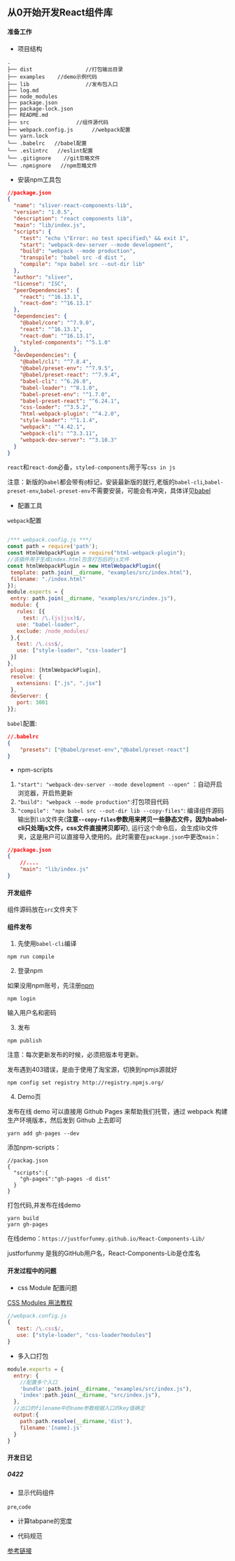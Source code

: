 ## 从0开始开发React组件库

#### 准备工作

+ 项目结构

```
.
├── dist                 //打包输出目录
├── examples    //demo示例代码                
├── lib                  //发布包入口                 
├── log.md
├── node_modules
├── package.json
├── package-lock.json
├── README.md
├── src               //组件源代码
├── webpack.config.js      //webpack配置
└── yarn.lock
└── .babelrc   //babel配置
└── .eslintrc   //eslint配置
└── .gitignore    //git忽略文件
└── .npmignore   //npm忽略文件

```

+ 安装npm工具包

````json
//package.json
{
  "name": "sliver-react-components-lib",
  "version": "1.0.5",
  "description": "react components lib",
  "main": "lib/index.js",
  "scripts": {
    "test": "echo \"Error: no test specified\" && exit 1",
    "start": "webpack-dev-server --mode development",
    "build": "webpack --mode production",
    "transpile": "babel src -d dist ",
    "compile": "npx babel src --out-dir lib"
  },
  "author": "sliver",
  "license": "ISC",
  "peerDependencies": {
    "react": "^16.13.1",
    "react-dom": "^16.13.1"
  },
  "dependencies": {
    "@babel/core": "^7.9.0",
    "react": "^16.13.1",
    "react-dom": "^16.13.1",
    "styled-components": "^5.1.0"
  },
  "devDependencies": {
    "@babel/cli": "^7.8.4",
    "@babel/preset-env": "^7.9.5",
    "@babel/preset-react": "^7.9.4",
    "babel-cli": "^6.26.0",
    "babel-loader": "^8.1.0",
    "babel-preset-env": "^1.7.0",
    "babel-preset-react": "^6.24.1",
    "css-loader": "^3.5.2",
    "html-webpack-plugin": "^4.2.0",
    "style-loader": "^1.1.4",
    "webpack": "^4.42.1",
    "webpack-cli": "^3.3.11",
    "webpack-dev-server": "^3.10.3"
  }
}

````
`react`和`react-dom`必备，`styled-components`用于写`css in js`

注意：新版的`babel`都会带有`@`标记，安装最新版的就行,老版的`babel-cli`,`babel-preset-env`,`babel-preset-env`不需要安装，可能会有冲突，具体详见[babel](https://babeljs.io/docs/en/presets)

+ 配置工具

`webpack`配置

````js

/*** webpack.config.js ***/
const path = require('path');
const HtmlWebpackPlugin = require("html-webpack-plugin");
//该插件用于生成index.html包含打包后的js文件
const htmlWebpackPlugin = new HtmlWebpackPlugin({
 template: path.join(__dirname, "examples/src/index.html"),
 filename: "./index.html"
});
module.exports = {
 entry: path.join(__dirname, "examples/src/index.js"),
 module: {
   rules: [{
     test: /\.(js|jsx)$/,
   use: "babel-loader",
   exclude: /node_modules/
 },{
   test: /\.css$/,
   use: ["style-loader", "css-loader"]
 }]
},
 plugins: [htmlWebpackPlugin],
 resolve: {
   extensions: [".js", ".jsx"]
 },
 devServer: {
   port: 3001
}};
````

`babel`配置:
````json
//.babelrc
{
    "presets": ["@babel/preset-env","@babel/preset-react"]
}

````

+ npm-scripts

1. `"start": "webpack-dev-server --mode development --open"`
：自动开启浏览器，开启热更新
2. `"build": "webpack --mode production"`:打包项目代码
3. `"compile": "npx babel src --out-dir lib --copy-files"`: 编译组件源码输出到`lib`文件夹(**注意`--copy-files`参数用来拷贝一些静态文件，因为babel-cli只处理js文件，css文件直接拷贝即可**),
运行这个命令后，会生成lib文件夹，这是用户可以直接导入使用的。此时需要在`package.json`中更改`main`：
````json
//package.json
{
    //....
    "main": "lib/index.js"
}

````

#### 开发组件

组件源码放在`src`文件夹下

#### 组件发布
1. 先使用`babel-cli`编译
````
npm run compile
````
2. 登录npm

如果没用npm账号，先注册[npm](https://www.npmjs.com/)

````
npm login
````
输入用户名和密码

3. 发布

````
npm publish
````


注意：每次更新发布的时候，必须把版本号更新。

发布遇到403错误，是由于使用了淘宝源，切换到npmjs源就好

````
npm config set registry http://registry.npmjs.org/
````

4. Demo页

发布在线 demo 可以直接用 Github Pages 来帮助我们托管，通过 webpack 构建生产环境版本，然后发到 Github 上去即可

````
yarn add gh-pages --dev
````

添加npm-scripts：

````
//packag.json
{
  "scripts":{
    "gh-pages":"gh-pages -d dist"
  }
}

````

打包代码,并发布在线demo

````
yarn build
yarn gh-pages
````

在线demo：`https://justforfunmy.github.io/React-Components-Lib/`

justforfunmy 是我的GitHub用户名，React-Components-Lib是仓库名


#### 开发过程中的问题

+ css Module 配置问题

[CSS Modules 用法教程](http://www.ruanyifeng.com/blog/2016/06/css_modules.html)

````js
//webpack.config.js
{
   test: /\.css$/,
   use: ["style-loader", "css-loader?modules"]
}
````

+ 多入口打包

````js
module.exports = {
  entry: {
    //配置多个入口
    'bundle':path.join(__dirname, "examples/src/index.js"),
    'index':path.join(__dirname, "src/index.js"),
  },
  //出口的filename中的name参数根据入口的key值确定
  output:{
    path:path.resolve(__dirname,'dist'),
    filename:'[name].js'
  }
}
````

#### 开发日记

##### 0422

+ 显示代码组件

`pre`,`code`

+ 计算tabpane的宽度

+ 代码规范


[参考链接](https://blog.csdn.net/sinat_17775997/article/details/86690152)